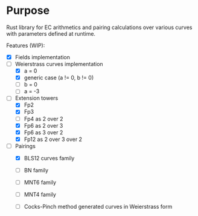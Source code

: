# Purpose

Rust library for EC arithmetics and pairing calculations over various curves with parameters defined at runtime.

Features (WIP):
- [x] Fields implementation
- [ ] Weierstrass curves implementation
  - [x] a = 0
  - [x] generic case (a != 0, b != 0)
  - [ ] b = 0 
  - [ ] a = -3
- [ ] Extension towers
  - [x] Fp2
  - [x] Fp3
  - [ ] Fp4 as 2 over 2
  - [x] Fp6 as 2 over 3
  - [x] Fp6 as 3 over 2
  - [x] Fp12 as 2 over 3 over 2
- [ ] Pairings
  - [x] BLS12 curves family
  - [ ] BN family
  - [ ] MNT6 family
  - [ ] MNT4 family
  - [ ] Cocks-Pinch method generated curves in Weierstrass form
 
